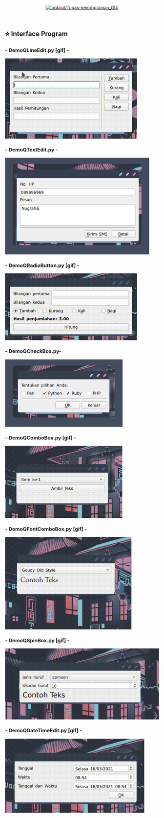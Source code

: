 <p align="center">
  <a name="top" href="#octocat-hi-there-thanks-for-visiting-">
     <img alt="lordacil/Tugas-pemrograman_GUI" height="60%" width="100%" src="https://i.ibb.co/X3mL8mn/modul5.png"/>
  </a>
  <br><br><br>
</p>

## :star: Interface Program
### - DemoQLineEdit.py [gif] - 

![](images/gif_QLineEdit.gif)

### - DemoQTextEdit.py -

![](images/img_QTextEdit.png)

### - DemoQRadioButton.py [gif] -

![](images/gif_QRadioButton.gif)

### - DemoQCheckBox.py- 

![](images/img_QCheckBox.png)

### - DemoQComboBox.py [gif] -

![](images/gif_QComboBox.gif)

### - DemoQFontComboBox.py [gif] -

![](images/gif_QFontComboBox.gif)

### - DemoQSpinBox.py [gif] -

![](images/gif_QSpinBox.gif)

### - DemoQDateTimeEdit.py [gif] -

![](images/gif_QTimeEdit.gif)
